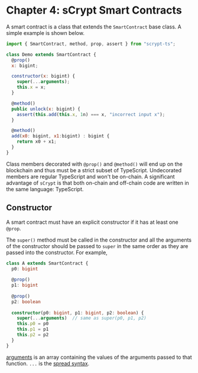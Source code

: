 # Chapter 4: sCrypt Smart Contracts

A smart contract is a class that extends the `SmartContract` base class. A simple example is shown below.

```js
import { SmartContract, method, prop, assert } from "scrypt-ts";

class Demo extends SmartContract {
  @prop()
  x: bigint;

  constructor(x: bigint) {
    super(...arguments);
    this.x = x;
  }

  @method()
  public unlock(x: bigint) {
    assert(this.add(this.x, 1n) === x, "incorrect input x");
  }

  @method()
  add(x0: bigint, x1:bigint) : bigint {
    return x0 + x1;
  }
}
```

Class members decorated with `@prop()` and `@method()` will end up on the blockchain and thus must be a strict subset of TypeScript. Undecorated members are regular TypeScript and won't be on-chain. A significant advantage of `sCrypt` is that both on-chain and off-chain code are written in the same language: TypeScript.

## Constructor

A smart contract must have an explicit constructor if it has at least one `@prop`.

The `super()` method must be called in the constructor and all the arguments of the constructor should be passed to `super` in the same order as they are passed into the constructor. For example,


```ts
class A extends SmartContract {
  p0: bigint
  
  @prop()
  p1: bigint
  
  @prop()
  p2: boolean
  
  constructor(p0: bigint, p1: bigint, p2: boolean) {
    super(...arguments)  // same as super(p0, p1, p2)
    this.p0 = p0
    this.p1 = p1
    this.p2 = p2
  }
}
```

[arguments](https://developer.mozilla.org/en-US/docs/Web/JavaScript/Reference/Functions/arguments) is an array containing the values of the arguments passed to that function. `...` is the [spread syntax](https://developer.mozilla.org/en-US/docs/Web/JavaScript/Reference/Operators/Spread_syntax).